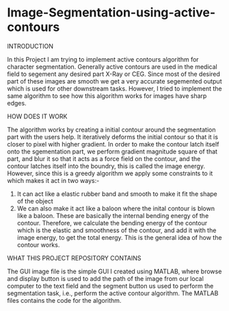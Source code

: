 # Image-Segmentation-using-active-contours
INTRODUCTION

In this Project I am trying to implement active contours algorithm for character segmentation. Generally active contours are used in the medical field to segement any desired part X-Ray or CEG. Since most of the desired part of these images are smooth we get a very accurate segemented output which is used for other downstream tasks. However, I tried to implement the same algorithm to see how this algorithm works for images have sharp edges. 

HOW DOES IT WORK

The algorithm works by creating a initial contour around the segmentation part with the users help. It iteratively deforms the initial contour so that it is closer to pixel with higher gradient. In order to make the contour latch itself onto the sgementation part, we perform gradient magnitude square of that part, and blur it so that it acts as a force field on the contour, and the contour latches itself into the boundry, this is called the image energy. However, since this is a greedy algorithm we apply some constraints to it which makes it act in two ways:-
  1. It can act like a elastic rubber band and smooth to make it fit the shape of the object
  2. We can also make it act like a baloon where the inital contour is blown like a baloon.
These are basically the internal bending energy of the contour. Therefore, we calculate the bending energy of the contour which is the elastic and smoothness of the contour, and add it with the image energy, to get the total energy. This is the general idea of how the contour works.

WHAT THIS PROJECT REPOSITORY CONTAINS

The GUI image file is the simple GUI I created using MATLAB, where browse and display button is used to add the path of the image from our local computer to the text field and the segment button us used to perform the segmentation task, i.e., perform the active contour algorithm. The MATLAB files contains the code for the algorithm.
